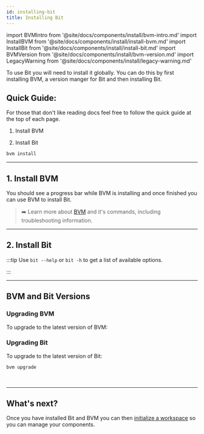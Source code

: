 ```yaml
---
id: installing-bit
title: Installing Bit
---
```


import BVMIntro from '@site/docs/components/install/bvm-intro.md'
import InstallBVM from '@site/docs/components/install/install-bvm.md'
import InstallBit from '@site/docs/components/install/install-bit.md'
import BVMVersion from '@site/docs/components/install/bvm-version.md'
import LegacyWarning from '@site/docs/components/install/legacy-warning.md'

To use Bit you will need to install it globally. You can do this by first installing BVM, a version manger for Bit and then installing Bit.

## Quick Guide:

For those that don't like reading docs feel free to follow the quick guide at the top of each page.

1. Install BVM

<InstallBVM />

2. Install Bit

```bash
bvm install
```

---

## 1. Install BVM

<BVMIntro />

<InstallBVM />

You should see a progress bar while BVM is installing and once finished you can use BVM to install Bit.

> :arrow_right: Learn more about [BVM](/reference/using-bvm) and it's commands, including troubleshooting information.

---

## 2. Install Bit

<InstallBit />

:::tip
Use `bit --help` or `bit -h` to get a list of available options.

:::

---

## BVM and Bit Versions

<BVMVersion />

### Upgrading BVM

To upgrade to the latest version of BVM:

<InstallBVM />

### Upgrading Bit

To upgrade to the latest version of Bit:

```bash
bvm upgrade
```

<br />

<LegacyWarning />

---

## What's next?

Once you have installed Bit and BVM you can then [initialize a workspace](/getting-started/initializing-workspace) so you can manage your components.
